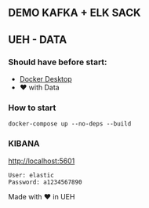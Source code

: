 ## DEMO KAFKA + ELK SACK
## UEH - DATA

### Should have before start:
- [Docker Desktop](https://www.docker.com/get-started)
- ❤️ with Data 

### How to start
```shell
docker-compose up --no-deps --build
```

### KIBANA

[http://localhost:5601](http://localhost:5601)

```
User: elastic
Password: a1234567890
```

Made with ❤️ in UEH